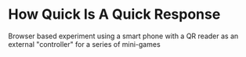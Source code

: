 How Quick Is A Quick Response
=============================
Browser based experiment using a smart phone with a QR reader as an external "controller" for a series of mini-games
